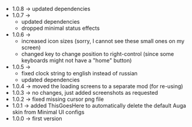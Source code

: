 * 1.0.8 -> updated dependencies
* 1.0.7 ->
    * updated dependencies
    * dropped minimal status effects
* 1.0.6 -> 
    * increased icon sizes (sorry, I cannot see these small ones on my screen)
    * changed key to change position to right-control (since some keyboards might not have a "home" button)
* 1.0.5 -> 
    * fixed clock string to english instead of russian
    * updated dependencies
* 1.0.4 -> moved the loading screens to a separate mod (for re-using)
* 1.0.3 -> no changes, just added screenshots as requested
* 1.0.2 -> fixed missing cursor png file
* 1.0.1 -> added ThisGoesHere to automatically delete the default Auga skin from Minimal UI configs
* 1.0.0 -> first version
